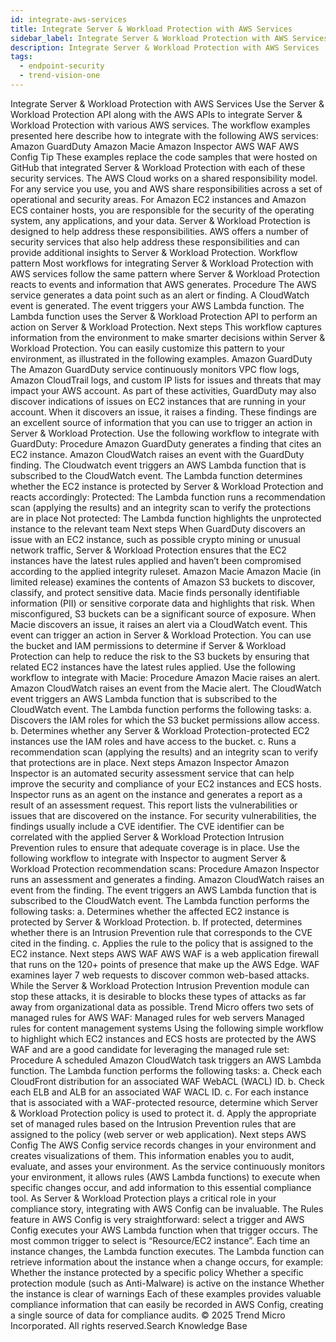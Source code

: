 ```yaml
---
id: integrate-aws-services
title: Integrate Server & Workload Protection with AWS Services
sidebar_label: Integrate Server & Workload Protection with AWS Services
description: Integrate Server & Workload Protection with AWS Services
tags:
  - endpoint-security
  - trend-vision-one
---
```


 Integrate Server & Workload Protection with AWS Services Use the Server & Workload Protection API along with the AWS APIs to integrate Server & Workload Protection with various AWS services. The workflow examples presented here describe how to integrate with the following AWS services: Amazon GuardDuty Amazon Macie Amazon Inspector AWS WAF AWS Config Tip These examples replace the code samples that were hosted on GitHub that integrated Server & Workload Protection with each of these security services. The AWS Cloud works on a shared responsibility model. For any service you use, you and AWS share responsibilities across a set of operational and security areas. For Amazon EC2 instances and Amazon ECS container hosts, you are responsible for the security of the operating system, any applications, and your data. Server & Workload Protection is designed to help address these responsibilities. AWS offers a number of security services that also help address these responsibilities and can provide additional insights to Server & Workload Protection. Workflow pattern Most workflows for integrating Server & Workload Protection with AWS services follow the same pattern where Server & Workload Protection reacts to events and information that AWS generates. Procedure The AWS service generates a data point such as an alert or finding. A CloudWatch event is generated. The event triggers your AWS Lambda function. The Lambda function uses the Server & Workload Protection API to perform an action on Server & Workload Protection. Next steps This workflow captures information from the environment to make smarter decisions within Server & Workload Protection. You can easily customize this pattern to your environment, as illustrated in the following examples. Amazon GuardDuty The Amazon GuardDuty service continuously monitors VPC flow logs, Amazon CloudTrail logs, and custom IP lists for issues and threats that may impact your AWS account. As part of these activities, GuardDuty may also discover indications of issues on EC2 instances that are running in your account. When it discovers an issue, it raises a finding. These findings are an excellent source of information that you can use to trigger an action in Server & Workload Protection. Use the following workflow to integrate with GuardDuty: Procedure Amazon GuardDuty generates a finding that cites an EC2 instance. Amazon CloudWatch raises an event with the GuardDuty finding. The Cloudwatch event triggers an AWS Lambda function that is subscribed to the CloudWatch event. The Lambda function determines whether the EC2 instance is protected by Server & Workload Protection and reacts accordingly: Protected: The Lambda function runs a recommendation scan (applying the results) and an integrity scan to verify the protections are in place Not protected: The Lambda function highlights the unprotected instance to the relevant team Next steps When GuardDuty discovers an issue with an EC2 instance, such as possible crypto mining or unusual network traffic, Server & Workload Protection ensures that the EC2 instances have the latest rules applied and haven’t been compromised according to the applied integrity ruleset. Amazon Macie Amazon Macie (in limited release) examines the contents of Amazon S3 buckets to discover, classify, and protect sensitive data. Macie finds personally identifiable information (PII) or sensitive corporate data and highlights that risk. When misconfigured, S3 buckets can be a significant source of exposure. When Macie discovers an issue, it raises an alert via a CloudWatch event. This event can trigger an action in Server & Workload Protection. You can use the bucket and IAM permissions to determine if Server & Workload Protection can help to reduce the risk to the S3 buckets by ensuring that related EC2 instances have the latest rules applied. Use the following workflow to integrate with Macie: Procedure Amazon Macie raises an alert. Amazon CloudWatch raises an event from the Macie alert. The CloudWatch event triggers an AWS Lambda function that is subscribed to the CloudWatch event. The Lambda function performs the following tasks: a. Discovers the IAM roles for which the S3 bucket permissions allow access. b. Determines whether any Server & Workload Protection-protected EC2 instances use the IAM roles and have access to the bucket. c. Runs a recommendation scan (applying the results) and an integrity scan to verify that protections are in place. Next steps Amazon Inspector Amazon Inspector is an automated security assessment service that can help improve the security and compliance of your EC2 instances and ECS hosts. Inspector runs as an agent on the instance and generates a report as a result of an assessment request. This report lists the vulnerabilities or issues that are discovered on the instance. For security vulnerabilities, the findings usually include a CVE identifier. The CVE identifier can be correlated with the applied Server & Workload Protection Intrusion Prevention rules to ensure that adequate coverage is in place. Use the following workflow to integrate with Inspector to augment Server & Workload Protection recommendation scans: Procedure Amazon Inspector runs an assessment and generates a finding. Amazon CloudWatch raises an event from the finding. The event triggers an AWS Lambda function that is subscribed to the CloudWatch event. The Lambda function performs the following tasks: a. Determines whether the affected EC2 instance is protected by Server & Workload Protection. b. If protected, determines whether there is an Intrusion Prevention rule that corresponds to the CVE cited in the finding. c. Applies the rule to the policy that is assigned to the EC2 instance. Next steps AWS WAF AWS WAF is a web application firewall that runs on the 120+ points of presence that make up the AWS Edge. WAF examines layer 7 web requests to discover common web-based attacks. While the Server & Workload Protection Intrusion Prevention module can stop these attacks, it is desirable to blocks these types of attacks as far away from organizational data as possible. Trend Micro offers two sets of managed rules for AWS WAF: Managed rules for web servers Managed rules for content management systems Using the following simple workflow to highlight which EC2 instances and ECS hosts are protected by the AWS WAF and are a good candidate for leveraging the managed rule set: Procedure A scheduled Amazon CloudWatch task triggers an AWS Lambda function. The Lambda function performs the following tasks: a. Check each CloudFront distribution for an associated WAF WebACL (WACL) ID. b. Check each ELB and ALB for an associated WAF WACL ID. c. For each instance that is associated with a WAF-protected resource, determine which Server & Workload Protection policy is used to protect it. d. Apply the appropriate set of managed rules based on the Intrusion Prevention rules that are assigned to the policy (web server or web application). Next steps AWS Config The AWS Config service records changes in your environment and creates visualizations of them. This information enables you to audit, evaluate, and asses your environment. As the service continuously monitors your environment, it allows rules (AWS Lambda functions) to execute when specific changes occur, and add information to this essential compliance tool. As Server & Workload Protection plays a critical role in your compliance story, integrating with AWS Config can be invaluable. The Rules feature in AWS Config is very straightforward: select a trigger and AWS Config executes your AWS Lambda function when that trigger occurs. The most common trigger to select is “Resource/EC2 instance”. Each time an instance changes, the Lambda function executes. The Lambda function can retrieve information about the instance when a change occurs, for example: Whether the instance protected by a specific policy Whether a specific protection module (such as Anti-Malware) is active on the instance Whether the instance is clear of warnings Each of these examples provides valuable compliance information that can easily be recorded in AWS Config, creating a single source of data for compliance audits. © 2025 Trend Micro Incorporated. All rights reserved.Search Knowledge Base